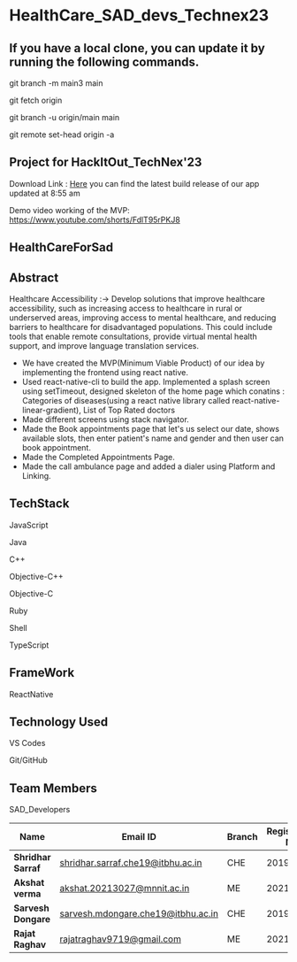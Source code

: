 # HealthCare_SAD_devs_Technex23

## If you have a local clone, you can update it by running the following commands.

  git branch -m main3 main

  git fetch origin
  
  git branch -u origin/main main

  git remote set-head origin -a

## Project for HackItOut_TechNex'23
Download Link : [Here](https://github.com/akshatvermavi/HealthCare_SAD_devs_Technex23/releases/download/Publish/app-debug.apk) you can find the latest build release of our app updated at 8:55 am

Demo video working of the MVP:
https://www.youtube.com/shorts/FdlT95rPKJ8
## HealthCareForSad

## Abstract

Healthcare Accessibility :-> Develop solutions that improve healthcare accessibility, such as increasing access to healthcare in rural or underserved areas, improving access to mental healthcare, and reducing barriers to healthcare for disadvantaged populations. This could include tools that enable remote consultations, provide virtual mental health support, and improve language translation services.

- We have created the MVP(Minimum Viable Product) of our idea by implementing the frontend using react native.
- Used react-native-cli to build the app. Implemented a splash screen using setTimeout, designed skeleton of the home page which conatins : Categories of diseases(using a react native library called react-native-linear-gradient), List of Top Rated doctors
- Made different screens using stack navigator.
- Made the Book appointments page that let's us select our date, shows available slots, then enter patient's name and gender and then user can book appointment.
- Made the Completed Appointments Page.
- Made the call ambulance page and added a dialer using Platform and Linking.

## TechStack

  JavaScript
  
  Java
  
  C++
  
  Objective-C++
  
  Objective-C
  
  Ruby
  
  Shell
  
  TypeScript
  
## FrameWork

  ReactNative
  
## Technology Used

  VS Codes
  
  Git/GitHub
  
## Team Members 

SAD_Developers

 | Name                           |              Email ID                 |            Branch                  |   Registration No. |
 |--------------------------------|---------------------------------------|------------------------------------|--------------------|
 | **Shridhar Sarraf**        |     shridhar.sarraf.che19@itbhu.ac.in       |            CHE                      |      20190014      |
 | **Akshat verma**               |       akshat.20213027@mnnit.ac.in     |            ME                      |      20213027      |
 | **Sarvesh Dongare**               |     sarvesh.mdongare.che19@itbhu.ac.in       |            CHE                     |      20194245      |
  | **Rajat Raghav**               |       rajatraghav9719@gmail.com     |            ME                     |      20213114     |
  
